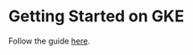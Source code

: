 # Getting Started on GKE

Follow the guide
[here](https://www.kubeflow.org/docs/started/getting-started-gke/).

